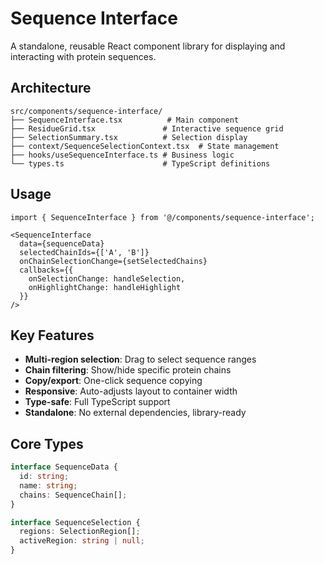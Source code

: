 # Sequence Interface

A standalone, reusable React component library for displaying and interacting with protein sequences.

## Architecture

```
src/components/sequence-interface/
├── SequenceInterface.tsx          # Main component
├── ResidueGrid.tsx               # Interactive sequence grid
├── SelectionSummary.tsx          # Selection display
├── context/SequenceSelectionContext.tsx  # State management
├── hooks/useSequenceInterface.ts # Business logic
└── types.ts                      # TypeScript definitions
```

## Usage

```tsx
import { SequenceInterface } from '@/components/sequence-interface';

<SequenceInterface 
  data={sequenceData}
  selectedChainIds={['A', 'B']}
  onChainSelectionChange={setSelectedChains}
  callbacks={{
    onSelectionChange: handleSelection,
    onHighlightChange: handleHighlight
  }}
/>
```

## Key Features

- **Multi-region selection**: Drag to select sequence ranges
- **Chain filtering**: Show/hide specific protein chains  
- **Copy/export**: One-click sequence copying
- **Responsive**: Auto-adjusts layout to container width
- **Type-safe**: Full TypeScript support
- **Standalone**: No external dependencies, library-ready

## Core Types

```typescript
interface SequenceData {
  id: string;
  name: string;
  chains: SequenceChain[];
}

interface SequenceSelection {
  regions: SelectionRegion[];
  activeRegion: string | null;
}
```